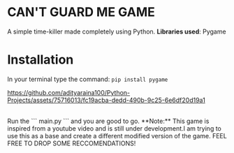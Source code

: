 # CAN'T GUARD ME GAME
A simple time-killer made completely using Python.
**Libraries used**: Pygame

# Installation
In your terminal type the command:
``` pip install pygame ```
<br>


https://github.com/adityaraina100/Python-Projects/assets/75716013/fc19acba-dedd-490b-9c25-6e6df20d19a1


</br>
Run the ``` main.py ``` and you are good to go.
**Note:** This game is inspired from a youtube video and is still under development.I am trying to use this as a base and create a different modified version of the game.
FEEL FREE TO DROP SOME RECCOMENDATIONS!

